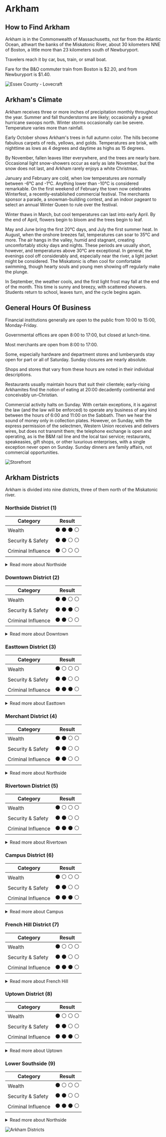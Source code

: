# Arkham
## How to Find Arkham
Arkham is in the Commonwealth of Massachusetts, not far from the Atlantic Ocean,
athwart the banks of the Miskatonic River, about 30 kilometers NNE of Boston,
a little more than 23 kilometers south of Newburyport.

Travelers reach it by car, bus, train, or small boat.

Fare for the B&O commuter train from Boston is $2.20, and from Newburyport is $1.40.

![Essex County - Lovecraft](https://user-images.githubusercontent.com/107671583/225571078-d731f891-c963-4401-a262-3c54becfdfa2.png)

## Arkham's Climate
Arkham receives three or more inches of precipitation monthly throughout the year. Summer and fall thunderstorms are likely;
occasionally a great hurricane swoops north. Winter storms occasionally can be severe. Temperature varies more than rainfall.

Early October shows Arkham's trees in full autumn color. The hills become fabulous carpets of reds, yellows, and golds.
Temperatures are brisk, with nighttime as lows as 4 degrees and daytime as highs as 15 degrees.

By November, fallen leaves litter everywhere, and the trees are nearly bare. Occasional light snow-showers occur as early as late November,
but the snow does not last, and Arkham rarely enjoys a white Christmas.

January and February are cold, when low temperatures are normally between -6°C and -1°C. Anything lower than -10°C is considered remarkable.
On the first weekend of February the town now celebrates Winterfest, a recently-established commercial festival.
The merchants sponsor a parade, a snowman-building contest, and an indoor pageant to select an annual Winter Queen to rule over the festival.

Winter thaws in March, but cool temperatures can last into early April. By the end of April, flowers begin to bloom and the trees begin to leaf.

May and June bring the first 20°C days, and July the first summer heat. In August, when the onshore breezes fail, temperatures can soar to 35°C and more.
The air hangs in the valley, humid and stagnant, creating uncomfortably sticky days and nights. These periods are usually short, however,
and temperatures above 30°C are exceptional. In general, the evenings cool off considerably and, especially near the river, a light jacket might be considered.
The Miskatonic is often cool for comfortable swimming, though hearty souls and young men showing off regularly make the plunge.

In September, the weather cools, and the first light frost may fall at the end of the month. This time is sunny and breezy, with scattered showers.
Students return to school, leaves turn, and the cycle begins again.

## General Hours Of Business
Financial institutions generally are open to the public from 10:00 to 15:00, Monday-Friday.

Governmental offices are open 8:00 to 17:00, but closed at lunch-time.

Most merchants are open from 8:00 to 17:00.

Some, especially hardware and department stores and lumberyards stay open for part or all of Saturday. Sunday closures are nearly absolute.

Shops and stores that vary from these hours are noted in their individual descriptions.

Restaurants usually maintain hours that suit their clientele; early-rising Arkhamites find the notion of eating at 20:00
decadently continental and conceivably un-Christian.

Commercial activity halts on Sunday. With certain exceptions, it is against the law (and the law will be enforced) 
to operate any business of any kind between the hours of 6:00 and 11:00 on the Sabbath. Then we hear the sound of money only in collection plates.
However, on Sunday, with the express permission of the selectmen, Western Union receives and delivers wires, but does not transmit them;
the telephone exchange is open and operating, as is the B&M rail line and the local taxi service;
restaurants, speakeasies, gift shops, or other luxurious enterprises, with a single exception never open on Sunday.
Sunday dinners are family affairs, not commercial opportunities.

![Storefront](https://user-images.githubusercontent.com/107671583/225577659-dec9c062-8325-435b-ba5a-e91eb9a28f1a.jpg)

## Arkham Districts
Arkham is divided into nine districts, three of them north of the Miskatonic river.

### Northside District (1)

| Category  | Result |
| ------------- | ------------- |
| Wealth  | :black_circle: :black_circle: :black_circle: :white_circle: |
| Security & Safety  | :black_circle: :black_circle: :white_circle: :white_circle:  |
| Criminal Influence  | :black_circle: :white_circle: :white_circle: :white_circle:  |

<details>
  <summary>Read more about Northside</summary>
The ground in this part of town slopes up more or less steadily from the river until cresting along Derby Street.
Derby and Curwen Streets, particularly near the intersection of Brown and Jenkin, boast a number of large Georgian, Classical, and Victorian mansions. Most have large
yards, often enclosed by stone walls and iron gates; estates along the north side of Derby may have extensive grounds.

South of Curwen Street begins a commercial and financial area containing many professional offices. Landmarks include the seven-story Tower Professional Building, the
Boston & Maine rail station, and Arkham's two newspapers, the Gazette and the Advertiser.

Along High Lane, stretching north out of town, is a small industrial strip home to a few small factories, but in part abandoned.
</details>

### Downtown District (2)

| Category  | Result |
| ------------- | ------------- |
| Wealth  | :black_circle: :black_circle: :white_circle: :white_circle: |
| Security & Safety  | :black_circle: :black_circle: :black_circle: :white_circle:  |
| Criminal Influence  | :black_circle: :black_circle: :white_circle: :white_circle:  |

<details>
  <summary>Read more about Downtown</summary>
Downtown is hillier than the Northside. Although the ground rises steadily north from the river, there are dips and ridges as it climbs.
The town square is the most level part of Downtown.

North of Curwen Street this thickly-built neighborhood is mostly residential, and mostly lower class. The houses bordering The Common (the town square) on the north
and east sides are stately mansions, but the homes behind them, topped with gables and gambrel roofs and built around 1820, are commoner and more crowded together. 

Most of Arkham's civic services are located on the west and south sides of the Common (Independence Square as it is formally known).
They include town hall, the courthouse, the police station, and the fire hall. Most of these buildings were constructed in the mid-18th century in a classical style
with large pillars and pediments; some have wings added later. Town hall is a four-story building of late Georgian/Federalist Revival design. Professionals,
particularly lawyers and bailbondsmen, are found here, as are Arkham's two major banks.

The Common is surrounded on its other sides by large and impressive Federalist homes built in the early 19th century.
Many have been divided into apartments or boarding houses.

A small area along Garrison Street features good restaurants and a variety of family entertainment. This area may be busy on weekend evenings, unusual in Arkham.
Peabody Avenue, Fish Street, and Federal Street are lined with small shops and industries, constituting one of Arkham's dirtier, smellier areas.
A few local markets and diners also appear there. Several abandoned mills decay at the water's edge.
</details>

### Easttown District (3)

| Category  | Result |
| ------------- | ------------- |
| Wealth  | :black_circle: :white_circle: :white_circle: :white_circle: |
| Security & Safety  | :black_circle: :black_circle: :white_circle: :white_circle:  |
| Criminal Influence  | :black_circle: :black_circle: :black_circle: :white_circle:  |

<details>
  <summary>Read more about Easttown</summary>

The northern part of Easttown, above Whately Street, contains many fine old homes of pure Georgian design.
These homes were built by Derbys, Ornes, Pickmans, and Pickerings—the sea merchants who made up Arkham's first aristocracy.
Most of these homes, unfortunately, have fallen into neglect; as a whole, Easttown is seedy and decaying, some of it beyond repair.
Of the few old Arkham families still residing here, most teeter on the brink of ruin.

Streets are of brick, 40 feet wide, and in some need of repair. Tree roots have so buckled and raised the brick sidewalks
that walking in the streets is more comfortable.

South of Whately Street, the ground slopes sharply to the river. The homes are modest and tightly spaced, and the streets are narrow.
Those few Negroes (as in the 1920s many prefer to be called) in Arkham live here, clustered together as every group in Arkham is except the old-line Wasp majority.
Some make a good living, and some are popular, well-respected citizens who can trace their Arkham ancestry to before 1788, when the Commonwealth outlawed
the slave trade. As a group, though, they are poor and feel looked at and looked down upon.

A number of small businesses exist along Armitage and River Streets. Freight trains pass through day and night. 
Arkham's last operating textile mill, steam-powered, can be found here.
</details>

### Merchant District (4)

| Category  | Result |
| ------------- | ------------- |
| Wealth  | :black_circle: :black_circle: :white_circle: :white_circle: |
| Security & Safety  | :black_circle: :black_circle: :white_circle: :white_circle:  |
| Criminal Influence  | :black_circle: :black_circle: :white_circle: :white_circle:  |

<details>
  <summary>Read more about Northside</summary>

This narrow two-block stretch lies on low, level ground near the river. Perhaps 75% of Arkham's stores and shops can be
found here: Church Street is the most important artery, and Main is of secondary importance. People ordinarily call
such an area downtown; here they say instead "Goin' to Merchant" since Downtown is a part of town north of the river.

The old East Church and West Church are found here, and several rows of early 18th century Georgian-style warehouses
line the river. These latter mostly stand unused, though one serves surreptitiously as a bootlegger depot.

The heart of the district is the long block bordered by Main, Garrison, Church, and West Streets, where stand two to four-story 
early-19th-century brick row buildings.

Church Street, from Main to West, is cobblestoned, originally laid down in 1773. Occasional alleys, barely wide enough for skilled truck drivers to get in and out of,
give access to the service courts in the rear of the shops. These dingy courts are more often than not cluttered with crates, packing materials, and machines that
don't work but are too good to haul away.

River Street was once heavily trafficked by stevedores moving goods between docks and warehouses, but the stretch between Garrison and West Streets is now abandoned
to decades of litter, requiring skill for a driver to negotiate.

The two blocks of warehouses east of Garrison, mostly made of wood, were long ago converted to tenements and settlement houses.
Here the street is clearer, the result of a volunteer effort in 1926.

The two shopping blocks east of Garrison and south of Main are composed of shops housed in buildings older and less impressive than those along Church Street. Many are
tightly-crowded converted residences. The tall Georgian steeple of Christ Church dominates the skyline. This neighborhood's western edge is of older residences,
growing very old near Boundary Street. Boundary north of Church Street is unlit; north of Main the street is sparsely populated.
</details>

### Rivertown District (5)

| Category  | Result |
| ------------- | ------------- |
| Wealth  | :black_circle: :white_circle: :white_circle: :white_circle: |
| Security & Safety  | :black_circle: :black_circle: :white_circle: :white_circle:  |
| Criminal Influence  | :black_circle: :black_circle: :black_circle: :white_circle:  |

<details>
  <summary>Read more about Rivertown</summary>

This section of town lies partially on the north face of French Hill, which slopes steeply toward the Miskatonic River before flattening at River Street.

Inhabitants south of River Street tend to be French-Canadian or East European, the population becoming more and more Irish as the hill ascends.

This is the old trade district of Arkham. Long-time outlets such as the Arkham General Store remain here.
Many of Arkham's skilled tradesmen, native and immigrant, here combine homes and shops. The houses are modest, old, and built tightly along the streets.
Most are sited with their ends to the street, the front doors opening onto small courts or lanes that lead to the streets.
</details>
  
### Campus District (6)

| Category  | Result |
| ------------- | ------------- |
| Wealth  | :black_circle: :white_circle: :white_circle: :white_circle: |
| Security & Safety  | :black_circle: :black_circle: :white_circle: :white_circle:  |
| Criminal Influence  | :black_circle: :black_circle: :black_circle: :white_circle:  |

<details>
  <summary>Read more about Campus</summary>

The campus area is an Arkham showplace. Landscaped and kept immaculately clean, the University grounds are a cool and shady place for a summer walk.
Almost all of the University's buildings are found here, including the hospital and the field house.

Like the merchant district, the campus is on low ground which noticeably climbs only south of College Street.

North of Crane Street and west of West Street is a block of substantial residential homes, designed in the Georgian/
Federalist style. Many of these large homes are no longer residences, but are maintained as offices by the University
or other organizations. This block is as wellgroomed as any part of the campus.

College Street contains, besides campus buildings, many old family homes that have been converted to apartments
and boarding houses, where live most of the Junior and Senior men who do belong to fraternities.

West of Boundary Street are blocks of older, more modest residences. Hill Street is an unlit dirt road underlain by
a foundation of ancient rotting timbers, poking up through the road in places. Residents here lack sewers, and draw
water from one of three public wells along the street. This very rustic section of town contains many 17th century
homes, and the families of the inhabitants have lived in them for ten generations and more, datable to the first settlement of Arkham.
</details>

### French Hill District (7)

| Category  | Result |
| ------------- | ------------- |
| Wealth  | :black_circle: :white_circle: :white_circle: :white_circle: |
| Security & Safety  | :black_circle: :black_circle: :white_circle: :white_circle:  |
| Criminal Influence  | :black_circle: :black_circle: :black_circle: :white_circle:  |

<details>
  <summary>Read more about French Hill</summary>

French Hill, surmounted by the dark spire of Bayfriar's Church, includes some of Arkham's oldest homes. Still populated
predominantly by Irish, brick row houses, gambrel roofs, and occasional decayed Georgian houses of impressive
proportions line the hill. Some houses perch here precariously, tilting crazily over the narrow streets. Many of 
the lanes and alleys are no more than flights of stairs that twist upward to end at dark doorways.

The more prosperous Irish live on the east side of the hill and down across East Street in newer, more expensive
homes with small front and back yards. The north slope of the hill is populated by the poorest Irish, a few Poles, and
many of Arkham's French-Canadians. The western slope is mostly poor Irish and a few Poles.

The Polish district, an area of clustered gambrel- and gable-roofed houses, is roughly the six blocks within College,
Peabody, High, and Garrison, on the southwest foot of the hill.
</details>

### Uptown District (8)

| Category  | Result |
| ------------- | ------------- |
| Wealth  | :black_circle: :white_circle: :white_circle: :white_circle: |
| Security & Safety  | :black_circle: :black_circle: :white_circle: :white_circle:  |
| Criminal Influence  | :black_circle: :black_circle: :black_circle: :white_circle:  |

<details>
  <summary>Read more about Uptown</summary>

Most of this neighborhood is well-off, but Saltonstall and High Streets deserve the most attention. Perched terracelike
atop South Hill, overlooking campus and the river, these two brick streets are a full 60 feet wide and lined with
fine shade trees. Mansions of Georgian/Federalist design, once mill-owner homes, line both sides of both streets from
Boundary to Garrison. The houses are placed side by side, uniformly 12 feet back from the brick sidewalk. A small
'green easement' four feet wide is between the sidewalk and the street.

There is little space between the houses, although a few sport small gardens on the side. Descendants of the original
families still own a few homes; University folk now own many of the houses. A few more have been purchased by
organizations. Some are boarding houses or apartments. No commercial buildings stand in this area.

Police patrols here are frequent; loitering, particularly after dark, is not permitted.

Houses along narrower Pickman Street are of an earlier, more modest vintage. Here are numerous two- and threestory
gambrel-roofed houses, mostly of wood, and many have been divided into apartments. Some are hidden behind
other houses, reachable only by narrow alleys. Several older Georgian mansions stand out. Residents here include
poorer faculty and older University students. These buildings are generally well-maintained.

A few Georgian homes occur on Miskatonic and Washington Streets but much of this area was built up in the later
19th century, and consist of larger Victorians owned by middle-class property-owners and professionals. Some old
Arkham families thrive here.

Hill Street is unlit and little lived-on. Houses here are ancient, tottering affairs, sagging under moss-grown gambrel
and gable roofs. Some stand vacant; most are without electricity, gas, or town water. The dirt street is underlain by
timbers laid down lifetimes ago.

Old, disused farm buildings can be seen, half-fallen and overgrown; hidden among luxurious trees and high-standing
grasses are long-abandoned gardens and the remains of old family plots. This area has yet to be incorporated. Residents
get water from wells scattered along the street.
</details>

### Lower Southside (9)

| Category  | Result |
| ------------- | ------------- |
| Wealth  | :black_circle: :white_circle: :white_circle: :white_circle: |
| Security & Safety  | :black_circle: :black_circle: :white_circle: :white_circle:  |
| Criminal Influence  | :black_circle: :black_circle: :black_circle: :white_circle:  |

<details>
  <summary>Read more about Northside</summary>

Here are narrow, twisting lanes and crowded tenements. Some Irish and Poles live here, but from High Street south the area is mostly Italian.

The Southside is located on low marshy ground in a pocket between French Hill and South Hill. The air is muggy in the summer, cold and damp in the winter.
Most of the wood buildings show signs of decay. A few single homes still exist. On Powder Mill Street, south of Saltonstall,
stand several good examples of late 18th century wooden row houses.

Badly lit, always the subject of calls for reform but never changing, the neighborhood is overcrowded, noisy,
and inhabited by some of Arkham's poorest citizens. Tiny shops, markets, and restaurants can be found here, often
unmarked and known only to neighbors, pressed in between tenements and apartments.
</details>

![Arkham Districts](https://user-images.githubusercontent.com/107671583/225984234-dfe93fa4-ca0f-4671-816c-f26eb5890979.png)
